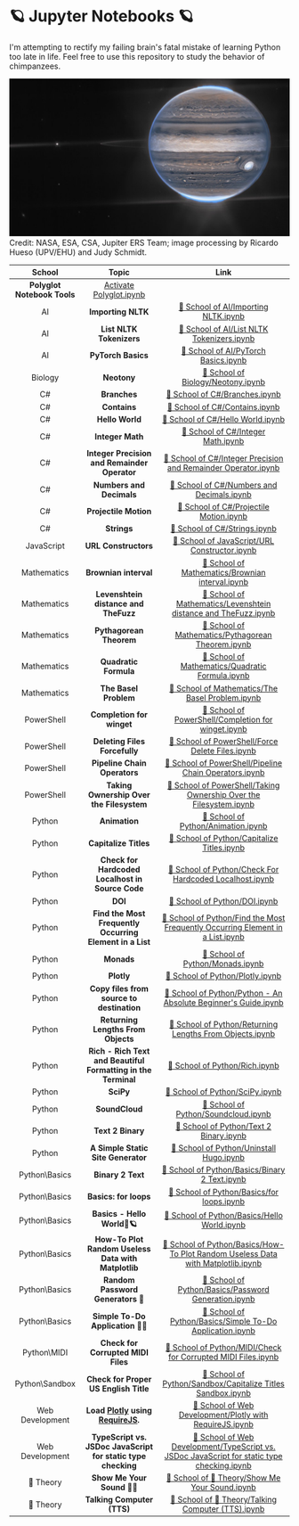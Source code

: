 # 🪐 Jupyter Notebooks 🪐

I'm attempting to rectify my failing brain's fatal mistake of learning Python too late in life. Feel free to use this repository to study the behavior of chimpanzees.

![Jupiter, in all its glory.](https://github.com/ka-de/notebooks/raw/main/Data/jupiter.jpg)
Credit: NASA, ESA, CSA, Jupiter ERS Team; image processing by Ricardo Hueso (UPV/EHU) and Judy Schmidt.

School | Topic | Link
:---:|:---:|:---:
 | **Polyglot Notebook Tools** | [Activate Polyglot.ipynb](https://github.com/ka-de/notebooks/blob/main/Activate%20Polyglot.ipynb)
AI | **Importing NLTK** | [🦎 School of AI/Importing NLTK.ipynb](https://github.com/ka-de/notebooks/blob/main/🦎%20School%20of%20AI/Importing%20NLTK.ipynb)
AI | **List NLTK Tokenizers** | [🦎 School of AI/List NLTK Tokenizers.ipynb](https://github.com/ka-de/notebooks/blob/main/🦎%20School%20of%20AI/List%20NLTK%20Tokenizers.ipynb)
AI | **PyTorch Basics** | [🦎 School of AI/PyTorch Basics.ipynb](https://github.com/ka-de/notebooks/blob/main/🦎%20School%20of%20AI/PyTorch%20Basics.ipynb)
Biology | **Neotony** | [🦎 School of Biology/Neotony.ipynb](https://github.com/ka-de/notebooks/blob/main/🦎%20School%20of%20Biology/Neotony.ipynb)
C# | **Branches** | [🦎 School of C#/Branches.ipynb](https://github.com/ka-de/notebooks/blob/main/🦎%20School%20of%20C#/Branches.ipynb)
C# | **Contains** | [🦎 School of C#/Contains.ipynb](https://github.com/ka-de/notebooks/blob/main/🦎%20School%20of%20C#/Contains.ipynb)
C# | **Hello World** | [🦎 School of C#/Hello World.ipynb](https://github.com/ka-de/notebooks/blob/main/🦎%20School%20of%20C#/Hello%20World.ipynb)
C# | **Integer Math** | [🦎 School of C#/Integer Math.ipynb](https://github.com/ka-de/notebooks/blob/main/🦎%20School%20of%20C#/Integer%20Math.ipynb)
C# | **Integer Precision and Remainder Operator** | [🦎 School of C#/Integer Precision and Remainder Operator.ipynb](https://github.com/ka-de/notebooks/blob/main/🦎%20School%20of%20C#/Integer%20Precision%20and%20Remainder%20Operator.ipynb)
C# | **Numbers and Decimals** | [🦎 School of C#/Numbers and Decimals.ipynb](https://github.com/ka-de/notebooks/blob/main/🦎%20School%20of%20C#/Numbers%20and%20Decimals.ipynb)
C# | **Projectile Motion** | [🦎 School of C#/Projectile Motion.ipynb](https://github.com/ka-de/notebooks/blob/main/🦎%20School%20of%20C#/Projectile%20Motion.ipynb)
C# | **Strings** | [🦎 School of C#/Strings.ipynb](https://github.com/ka-de/notebooks/blob/main/🦎%20School%20of%20C#/Strings.ipynb)
JavaScript | **URL Constructors** | [🦎 School of JavaScript/URL Constructor.ipynb](https://github.com/ka-de/notebooks/blob/main/🦎%20School%20of%20JavaScript/URL%20Constructor.ipynb)
Mathematics | **Brownian interval** | [🦎 School of Mathematics/Brownian interval.ipynb](https://github.com/ka-de/notebooks/blob/main/🦎%20School%20of%20Mathematics/Brownian%20interval.ipynb)
Mathematics | **Levenshtein distance and TheFuzz** | [🦎 School of Mathematics/Levenshtein distance and TheFuzz.ipynb](https://github.com/ka-de/notebooks/blob/main/🦎%20School%20of%20Mathematics/Levenshtein%20distance%20and%20TheFuzz.ipynb)
Mathematics | **Pythagorean Theorem** | [🦎 School of Mathematics/Pythagorean Theorem.ipynb](https://github.com/ka-de/notebooks/blob/main/🦎%20School%20of%20Mathematics/Pythagorean%20Theorem.ipynb)
Mathematics | **Quadratic Formula** | [🦎 School of Mathematics/Quadratic Formula.ipynb](https://github.com/ka-de/notebooks/blob/main/🦎%20School%20of%20Mathematics/Quadratic%20Formula.ipynb)
Mathematics | **The Basel Problem** | [🦎 School of Mathematics/The Basel Problem.ipynb](https://github.com/ka-de/notebooks/blob/main/🦎%20School%20of%20Mathematics/The%20Basel%20Problem.ipynb)
PowerShell | **Completion for winget** | [🦎 School of PowerShell/Completion for winget.ipynb](https://github.com/ka-de/notebooks/blob/main/🦎%20School%20of%20PowerShell/Completion%20for%20winget.ipynb)
PowerShell | **Deleting Files Forcefully** | [🦎 School of PowerShell/Force Delete Files.ipynb](https://github.com/ka-de/notebooks/blob/main/🦎%20School%20of%20PowerShell/Force%20Delete%20Files.ipynb)
PowerShell | **Pipeline Chain Operators** | [🦎 School of PowerShell/Pipeline Chain Operators.ipynb](https://github.com/ka-de/notebooks/blob/main/🦎%20School%20of%20PowerShell/Pipeline%20Chain%20Operators.ipynb)
PowerShell | **Taking Ownership Over the Filesystem** | [🦎 School of PowerShell/Taking Ownership Over the Filesystem.ipynb](https://github.com/ka-de/notebooks/blob/main/🦎%20School%20of%20PowerShell/Taking%20Ownership%20Over%20the%20Filesystem.ipynb)
Python | **Animation** | [🦎 School of Python/Animation.ipynb](https://github.com/ka-de/notebooks/blob/main/🦎%20School%20of%20Python/Animation.ipynb)
Python | **Capitalize Titles** | [🦎 School of Python/Capitalize Titles.ipynb](https://github.com/ka-de/notebooks/blob/main/🦎%20School%20of%20Python/Capitalize%20Titles.ipynb)
Python | **Check for Hardcoded Localhost in Source Code** | [🦎 School of Python/Check For Hardcoded Localhost.ipynb](https://github.com/ka-de/notebooks/blob/main/🦎%20School%20of%20Python/Check%20For%20Hardcoded%20Localhost.ipynb)
Python | **DOI** | [🦎 School of Python/DOI.ipynb](https://github.com/ka-de/notebooks/blob/main/🦎%20School%20of%20Python/DOI.ipynb)
Python | **Find the Most Frequently Occurring Element in a List** | [🦎 School of Python/Find the Most Frequently Occurring Element in a List.ipynb](https://github.com/ka-de/notebooks/blob/main/🦎%20School%20of%20Python/Find%20the%20Most%20Frequently%20Occurring%20Element%20in%20a%20List.ipynb)
Python | **Monads** | [🦎 School of Python/Monads.ipynb](https://github.com/ka-de/notebooks/blob/main/🦎%20School%20of%20Python/Monads.ipynb)
Python | **Plotly** | [🦎 School of Python/Plotly.ipynb](https://github.com/ka-de/notebooks/blob/main/🦎%20School%20of%20Python/Plotly.ipynb)
Python | **Copy files from source to destination** | [🦎 School of Python/Python - An Absolute Beginner's Guide.ipynb](https://github.com/ka-de/notebooks/blob/main/🦎%20School%20of%20Python/Python%20-%20An%20Absolute%20Beginner's%20Guide.ipynb)
Python | **Returning Lengths From Objects** | [🦎 School of Python/Returning Lengths From Objects.ipynb](https://github.com/ka-de/notebooks/blob/main/🦎%20School%20of%20Python/Returning%20Lengths%20From%20Objects.ipynb)
Python | **Rich - Rich Text and Beautiful Formatting in the Terminal** | [🦎 School of Python/Rich.ipynb](https://github.com/ka-de/notebooks/blob/main/🦎%20School%20of%20Python/Rich.ipynb)
Python | **SciPy** | [🦎 School of Python/SciPy.ipynb](https://github.com/ka-de/notebooks/blob/main/🦎%20School%20of%20Python/SciPy.ipynb)
Python | **SoundCloud** | [🦎 School of Python/Soundcloud.ipynb](https://github.com/ka-de/notebooks/blob/main/🦎%20School%20of%20Python/Soundcloud.ipynb)
Python | **Text 2 Binary** | [🦎 School of Python/Text 2 Binary.ipynb](https://github.com/ka-de/notebooks/blob/main/🦎%20School%20of%20Python/Text%202%20Binary.ipynb)
Python | **A Simple Static Site Generator** | [🦎 School of Python/Uninstall Hugo.ipynb](https://github.com/ka-de/notebooks/blob/main/🦎%20School%20of%20Python/Uninstall%20Hugo.ipynb)
Python\Basics | **Binary 2 Text** | [🦎 School of Python/Basics/Binary 2 Text.ipynb](https://github.com/ka-de/notebooks/blob/main/🦎%20School%20of%20Python/Basics/Binary%202%20Text.ipynb)
Python\Basics | **Basics: for loops** | [🦎 School of Python/Basics/for loops.ipynb](https://github.com/ka-de/notebooks/blob/main/🦎%20School%20of%20Python/Basics/for%20loops.ipynb)
Python\Basics | **Basics - Hello World👋🪐** | [🦎 School of Python/Basics/Hello World.ipynb](https://github.com/ka-de/notebooks/blob/main/🦎%20School%20of%20Python/Basics/Hello%20World.ipynb)
Python\Basics | **How-To Plot Random Useless Data with Matplotlib** | [🦎 School of Python/Basics/How-To Plot Random Useless Data with Matplotlib.ipynb](https://github.com/ka-de/notebooks/blob/main/🦎%20School%20of%20Python/Basics/How-To%20Plot%20Random%20Useless%20Data%20with%20Matplotlib.ipynb)
Python\Basics | **Random Password Generators 🔑** | [🦎 School of Python/Basics/Password Generation.ipynb](https://github.com/ka-de/notebooks/blob/main/🦎%20School%20of%20Python/Basics/Password%20Generation.ipynb)
Python\Basics | **Simple To-Do Application 📖⏰** | [🦎 School of Python/Basics/Simple To-Do Application.ipynb](https://github.com/ka-de/notebooks/blob/main/🦎%20School%20of%20Python/Basics/Simple%20To-Do%20Application.ipynb)
Python\MIDI | **Check for Corrupted MIDI Files** | [🦎 School of Python/MIDI/Check for Corrupted MIDI Files.ipynb](https://github.com/ka-de/notebooks/blob/main/🦎%20School%20of%20Python/MIDI/Check%20for%20Corrupted%20MIDI%20Files.ipynb)
Python\Sandbox | **Check for Proper US English Title** | [🦎 School of Python/Sandbox/Capitalize Titles Sandbox.ipynb](https://github.com/ka-de/notebooks/blob/main/🦎%20School%20of%20Python/Sandbox/Capitalize%20Titles%20Sandbox.ipynb)
Web Development | **Load [Plotly](https://plotly.com/javascript/) using [RequireJS](https://requirejs.org/).** | [🦎 School of Web Development/Plotly with RequireJS.ipynb](https://github.com/ka-de/notebooks/blob/main/🦎%20School%20of%20Web%20Development/Plotly%20with%20RequireJS.ipynb)
Web Development | **TypeScript vs. JSDoc JavaScript for static type checking** | [🦎 School of Web Development/TypeScript vs. JSDoc JavaScript for static type checking.ipynb](https://github.com/ka-de/notebooks/blob/main/🦎%20School%20of%20Web%20Development/TypeScript%20vs.%20JSDoc%20JavaScript%20for%20static%20type%20checking.ipynb)
🎵 Theory | **Show Me Your Sound 🎵👀** | [🦎 School of 🎵 Theory/Show Me Your Sound.ipynb](https://github.com/ka-de/notebooks/blob/main/🦎%20School%20of%20🎵%20Theory/Show%20Me%20Your%20Sound.ipynb)
🎵 Theory | **Talking Computer (TTS)** | [🦎 School of 🎵 Theory/Talking Computer (TTS).ipynb](https://github.com/ka-de/notebooks/blob/main/🦎%20School%20of%20🎵%20Theory/Talking%20Computer%20(TTS).ipynb)
